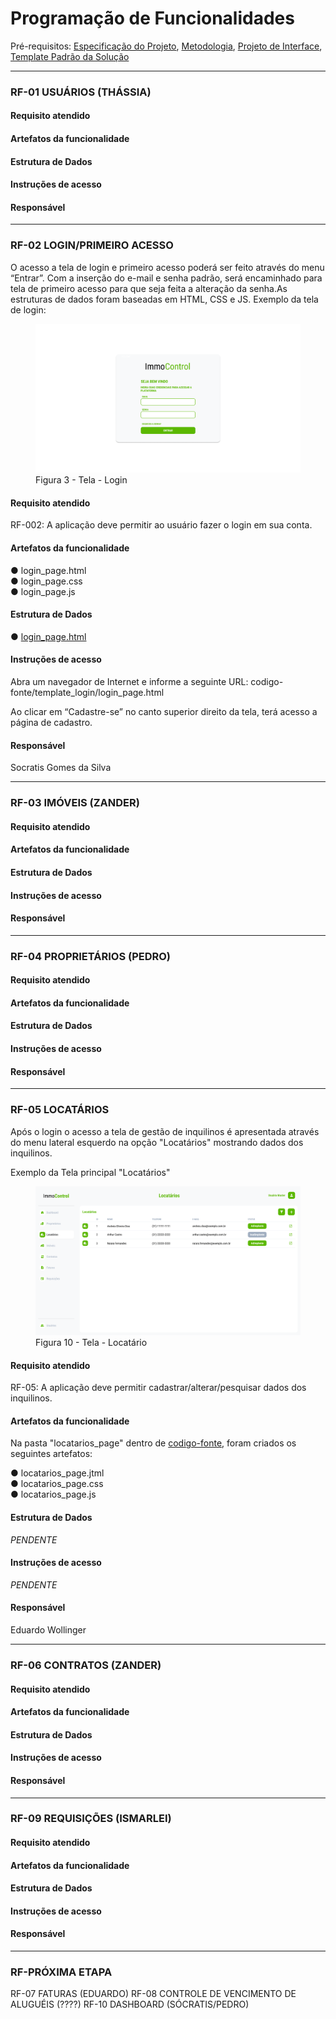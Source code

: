 # Programação de Funcionalidades

Pré-requisitos: [Especificação do Projeto](https://github.com/ICEI-PUC-Minas-PMV-ADS/pmv-ads-2024-1-e1-proj-web-t6-pmv-ads-2024-1-e1-projeto_locacao/blob/main/documentos/02-Especificação%20do%20Projeto.md), [Metodologia](https://github.com/ICEI-PUC-Minas-PMV-ADS/pmv-ads-2024-1-e1-proj-web-t6-pmv-ads-2024-1-e1-projeto_locacao/blob/main/documentos/03-Metodologia.md), [Projeto de Interface](https://github.com/ICEI-PUC-Minas-PMV-ADS/pmv-ads-2024-1-e1-proj-web-t6-pmv-ads-2024-1-e1-projeto_locacao/blob/main/documentos/04-Projeto%20de%20Interface.md), [Template Padrão da Solução](https://github.com/ICEI-PUC-Minas-PMV-ADS/pmv-ads-2024-1-e1-proj-web-t6-pmv-ads-2024-1-e1-projeto_locacao/blob/main/documentos/05-Template%20padrão%20da%20Aplicação.md)



--------------------------------------------------------------------------------------------------------------------

### RF-01 USUÁRIOS (THÁSSIA)

#### Requisito atendido

#### Artefatos da funcionalidade

#### Estrutura de Dados

#### Instruções de acesso

#### Responsável


--------------------------------------------------------------------------------------------------------------------

### RF-02 LOGIN/PRIMEIRO ACESSO

O acesso a tela de login e primeiro acesso poderá ser feito através do menu “Entrar”. Com a inserção do e-mail e senha padrão, será encaminhado para tela de primeiro acesso para que seja feita a alteração da senha.As estruturas de dados foram baseadas em HTML, CSS e JS.
Exemplo da tela de login: 
<figure> 
  <img src="img/login.png"
    <figcaption>Figura 3 - Tela - Login</figcaption>
</figure>

#### Requisito atendido
RF-002: A aplicação deve permitir ao usuário fazer o login em sua conta.

#### Artefatos da funcionalidade
● login_page.html <br>
● login_page.css<br>
● login_page.js<br>

#### Estrutura de Dados
● [login_page.html](https://github.com/ICEI-PUC-Minas-PMV-ADS/pmv-ads-2024-1-e1-proj-web-t6-pmv-ads-2024-1-e1-projeto_locacao/blob/a936b66e6ee5f9aa713dc2ea084a9a78b23a7fef/codigo-fonte/template_login/login_page.html)

#### Instruções de acesso
Abra um navegador de Internet e informe a seguinte URL: codigo-fonte/template_login/login_page.html

Ao clicar em “Cadastre-se” no canto superior direito da tela, terá acesso a página de cadastro.

#### Responsável
Socratis Gomes da Silva

--------------------------------------------------------------------------------------------------------------------

### RF-03 IMÓVEIS (ZANDER)

#### Requisito atendido

#### Artefatos da funcionalidade

#### Estrutura de Dados

#### Instruções de acesso

#### Responsável


--------------------------------------------------------------------------------------------------------------------

### RF-04 PROPRIETÁRIOS (PEDRO)

#### Requisito atendido

#### Artefatos da funcionalidade

#### Estrutura de Dados

#### Instruções de acesso

#### Responsável


--------------------------------------------------------------------------------------------------------------------

### RF-05 LOCATÁRIOS

Após o login o acesso a tela de gestão de inquilinos é apresentada através do menu lateral esquerdo na opção "Locatários" mostrando dados dos inquilinos.

Exemplo da Tela principal "Locatários"

<figure> 
  <img src="img/locatarios.png"
    <figcaption>Figura 10 - Tela - Locatário</figcaption>
</figure>



#### Requisito atendido

RF-05: A aplicação deve permitir cadastrar/alterar/pesquisar dados dos inquilinos.
 

#### Artefatos da funcionalidade
Na pasta "locatarios_page" dentro de [codigo-fonte](), foram criados os seguintes artefatos:

● locatarios_page.jtml <br>
● locatarios_page.css <br>
● locatarios_page.js <br>


#### Estrutura de Dados

*PENDENTE*


#### Instruções de acesso

*PENDENTE*


#### Responsável

Eduardo Wollinger

--------------------------------------------------------------------------------------------------------------------

### RF-06 CONTRATOS (ZANDER)

#### Requisito atendido

#### Artefatos da funcionalidade

#### Estrutura de Dados

#### Instruções de acesso

#### Responsável


--------------------------------------------------------------------------------------------------------------------

### RF-09 REQUISIÇÕES (ISMARLEI)

#### Requisito atendido

#### Artefatos da funcionalidade

#### Estrutura de Dados

#### Instruções de acesso

#### Responsável


--------------------------------------------------------------------------------------------------------------------

### RF-PRÓXIMA ETAPA

RF-07 FATURAS (EDUARDO)
RF-08 CONTROLE DE VENCIMENTO DE ALUGUÉIS (????)
RF-10 DASHBOARD (SÓCRATIS/PEDRO)
